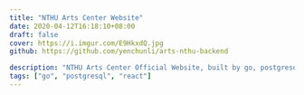 ```yaml
---
title: "NTHU Arts Center Website"
date: 2020-04-12T16:18:10+08:00
draft: false
cover: https://i.imgur.com/E9HkxdQ.jpg
github: https://github.com/yenchunli/arts-nthu-backend

description: "NTHU Arts Center Official Website, built by go, postgresql, react and docker"
tags: ["go", "postgresql", "react"]
---
```


